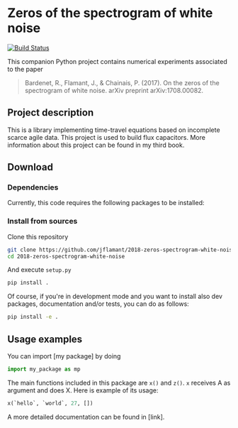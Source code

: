 # Zeros of the spectrogram of white noise
[![Build Status](https://travis-ci.org/CRIStAL-Sigma/mock_tex_paper.svg?branch=master)](https://travis-ci.org/CRIStAL-Sigma/mock_tex_paper)


This companion Python project contains numerical experiments associated to the paper

>Bardenet, R., Flamant, J., & Chainais, P. (2017). On the zeros of the  spectrogram of white noise. arXiv preprint arXiv:1708.00082.

## Project description

This is a library implementing time-travel equations based on incomplete scarce agile data. This project is used to build flux capacitors.  More information about this project can be found in my third book.

## Download

### Dependencies

Currently, this code requires the following packages to be installed:

### Install from sources

Clone this repository

```bash
git clone https://github.com/jflamant/2018-zeros-spectrogram-white-noise.git
cd 2018-zeros-spectrogram-white-noise
```

And execute `setup.py`

```bash
pip install .
```

Of course, if you're in development mode and you want to install also dev packages, documentation and/or tests, you can do as follows:

```bash
pip install -e .
```

## Usage examples

You can import [my package] by doing

```python
import my_package as mp
```

The main functions included in this package are `x()` and `z()`. `x` receives A as argument and does X. Here is example of its usage:

```python
x(`hello`, `world`, 27, [])
```

A more detailed documentation can be found in [link].
